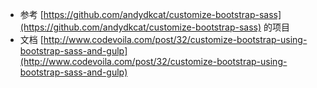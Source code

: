 
- 参考 [https://github.com/andydkcat/customize-bootstrap-sass](https://github.com/andydkcat/customize-bootstrap-sass)  的项目
- 文档 [http://www.codevoila.com/post/32/customize-bootstrap-using-bootstrap-sass-and-gulp](http://www.codevoila.com/post/32/customize-bootstrap-using-bootstrap-sass-and-gulp)

